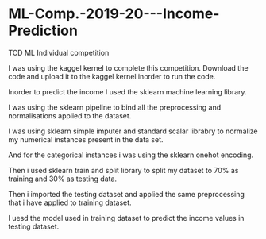 # ML-Comp.-2019-20---Income-Prediction
TCD ML Individual competition 

I was using the kaggel kernel to complete this competition.
Download the code and upload it to the kaggel kernel inorder to run the code.

Inorder to predict the income I used the sklearn machine learning library.

I was using the sklearn pipeline to bind all the preprocessing and normalisations applied to the dataset.

I was using sklearn simple imputer and standard scalar librabry to normalize my numerical instances present in the data set.

And for the categorical instances i was using the sklearn onehot encoding.

Then i used sklearn train and split library to split my dataset to 70% as training and 30% as testing data.

Then i imported the testing dataset and applied the same preprocessing that i have applied to training dataset.

I uesd the model used in training dataset to predict the income values in testing dataset.
